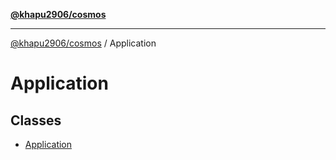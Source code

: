 [**@khapu2906/cosmos**](../README.md)

***

[@khapu2906/cosmos](../modules.md) / Application

# Application

## Classes

- [Application](classes/Application.md)
